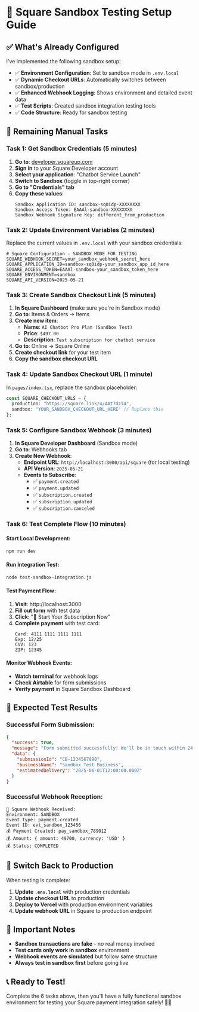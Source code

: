 # 🧪 Square Sandbox Testing Setup Guide

## ✅ What's Already Configured

I've implemented the following sandbox setup:

- ✅ **Environment Configuration**: Set to sandbox mode in `.env.local`
- ✅ **Dynamic Checkout URLs**: Automatically switches between sandbox/production
- ✅ **Enhanced Webhook Logging**: Shows environment and detailed event data
- ✅ **Test Scripts**: Created sandbox integration testing tools
- ✅ **Code Structure**: Ready for sandbox testing

## 🔧 Remaining Manual Tasks

### **Task 1: Get Sandbox Credentials (5 minutes)**

1. **Go to**: [developer.squareup.com](https://developer.squareup.com)
2. **Sign in** to your Square Developer account
3. **Select your application**: "Chatbot Service Launch"
4. **Switch to Sandbox** (toggle in top-right corner)
5. **Go to "Credentials" tab**
6. **Copy these values**:
   ```
   Sandbox Application ID: sandbox-sq0idp-XXXXXXXX
   Sandbox Access Token: EAAAl-sandbox-XXXXXXXX
   Sandbox Webhook Signature Key: different_from_production
   ```

### **Task 2: Update Environment Variables (2 minutes)**

Replace the current values in `.env.local` with your sandbox credentials:

```env
# Square Configuration - SANDBOX MODE FOR TESTING
SQUARE_WEBHOOK_SECRET=your_sandbox_webhook_secret_here
SQUARE_APPLICATION_ID=sandbox-sq0idp-your_sandbox_app_id_here
SQUARE_ACCESS_TOKEN=EAAAl-sandbox-your_sandbox_token_here
SQUARE_ENVIRONMENT=sandbox
SQUARE_API_VERSION=2025-05-21
```

### **Task 3: Create Sandbox Checkout Link (5 minutes)**

1. **In Square Dashboard** (make sure you're in Sandbox mode)
2. **Go to**: Items & Orders → Items
3. **Create new item**:
   - **Name**: `AI Chatbot Pro Plan (Sandbox Test)`
   - **Price**: `$497.00`
   - **Description**: `Test subscription for chatbot service`
4. **Go to**: Online → Square Online
5. **Create checkout link** for your test item
6. **Copy the sandbox checkout URL**

### **Task 4: Update Sandbox Checkout URL (1 minute)**

In `pages/index.tsx`, replace the sandbox placeholder:

```typescript
const SQUARE_CHECKOUT_URLS = {
  production: "https://square.link/u/AAt7dzT4",
  sandbox: "YOUR_SANDBOX_CHECKOUT_URL_HERE" // Replace this
};
```

### **Task 5: Configure Sandbox Webhook (3 minutes)**

1. **In Square Developer Dashboard** (Sandbox mode)
2. **Go to**: Webhooks tab
3. **Create New Webhook**:
   - **Endpoint URL**: `http://localhost:3000/api/square` (for local testing)
   - **API Version**: `2025-05-21`
   - **Events to Subscribe**:
     - ✅ `payment.created`
     - ✅ `payment.updated`
     - ✅ `subscription.created`
     - ✅ `subscription.updated`
     - ✅ `subscription.canceled`

### **Task 6: Test Complete Flow (10 minutes)**

#### **Start Local Development**:
```bash
npm run dev
```

#### **Run Integration Test**:
```bash
node test-sandbox-integration.js
```

#### **Test Payment Flow**:
1. **Visit**: http://localhost:3000
2. **Fill out form** with test data
3. **Click**: "🚀 Start Your Subscription Now"
4. **Complete payment** with test card:
   ```
   Card: 4111 1111 1111 1111
   Exp: 12/25
   CVV: 123
   ZIP: 12345
   ```

#### **Monitor Webhook Events**:
- **Watch terminal** for webhook logs
- **Check Airtable** for form submissions
- **Verify payment** in Square Sandbox Dashboard

## 🎯 **Expected Test Results**

### **Successful Form Submission**:
```json
{
  "success": true,
  "message": "Form submitted successfully! We'll be in touch within 24 hours.",
  "data": {
    "submissionId": "CB-1234567890",
    "businessName": "Sandbox Test Business",
    "estimatedDelivery": "2025-06-01T12:00:00.000Z"
  }
}
```

### **Successful Webhook Reception**:
```
🔔 Square Webhook Received:
Environment: SANDBOX
Event Type: payment.created
Event ID: evt_sandbox_123456
💰 Payment Created: pay_sandbox_789012
💰 Amount: { amount: 49700, currency: 'USD' }
💰 Status: COMPLETED
```

## 🔄 **Switch Back to Production**

When testing is complete:

1. **Update `.env.local`** with production credentials
2. **Update checkout URL** to production
3. **Deploy to Vercel** with production environment variables
4. **Update webhook URL** in Square to production endpoint

## 🚨 **Important Notes**

- **Sandbox transactions are fake** - no real money involved
- **Test cards only work in sandbox** environment
- **Webhook events are simulated** but follow same structure
- **Always test in sandbox first** before going live

## 📞 **Ready to Test!**

Complete the 6 tasks above, then you'll have a fully functional sandbox environment for testing your Square payment integration safely! 🧪✅
